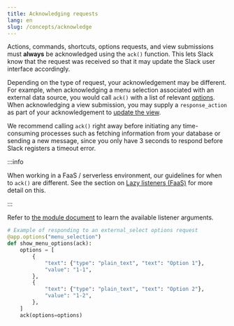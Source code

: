 ```yaml
---
title: Acknowledging requests
lang: en
slug: /concepts/acknowledge
---
```


Actions, commands, shortcuts, options requests, and view submissions must **always** be acknowledged using the `ack()` function. This lets Slack know that the request was received so that it may update the Slack user interface accordingly.

Depending on the type of request, your acknowledgement may be different. For example, when acknowledging a menu selection associated with an external data source, you would call `ack()` with a list of relevant [options](https://docs.slack.dev/reference/block-kit/composition-objects/option-object/). When acknowledging a view submission, you may supply a `response_action` as part of your acknowledgement to [update the view](/concepts/view_submissions). 

We recommend calling `ack()` right away before initiating any time-consuming processes such as fetching information from your database or sending a new message, since you only have 3 seconds to respond before Slack registers a timeout error.

:::info 

When working in a FaaS / serverless environment, our guidelines for when to `ack()` are different. See the section on [Lazy listeners (FaaS)](/concepts/lazy-listeners) for more detail on this.  

:::

Refer to [the module document](https://tools.slack.dev/bolt-python/api-docs/slack_bolt/kwargs_injection/args.html) to learn the available listener arguments.
```python
# Example of responding to an external_select options request
@app.options("menu_selection")
def show_menu_options(ack):
    options = [
        {
            "text": {"type": "plain_text", "text": "Option 1"},
            "value": "1-1",
        },
        {
            "text": {"type": "plain_text", "text": "Option 2"},
            "value": "1-2",
        },
    ]
    ack(options=options)
```
